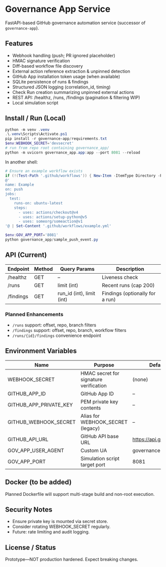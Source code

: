 # Governance App Service

FastAPI-based GitHub governance automation service (successor of `governance-app`).

## Features

- Webhook handling (push; PR ignored placeholder)
- HMAC signature verification
- Diff-based workflow file discovery
- External action reference extraction & unpinned detection
- GitHub App installation token usage (when available)
- SQLite persistence of runs & findings
- Structured JSON logging (correlation_id, timing)
- Check Run creation summarizing unpinned external actions
- REST API: /healthz, /runs, /findings (pagination & filtering WIP)
- Local simulation script

## Install / Run (Local)

```powershell
python -m venv .venv
.\.venv\Scripts\Activate.ps1
pip install -r governance-app/requirements.txt
$env:WEBHOOK_SECRET='devsecret'
# run from repo root containing governance_app/
python -m uvicorn governance_app.app:app --port 8081 --reload
```

In another shell:

```powershell
# Ensure an example workflow exists
if (!(Test-Path '.github/workflows')) { New-Item -ItemType Directory -Path '.github/workflows' | Out-Null }
@'
name: Example
on: push
jobs:
  test:
    runs-on: ubuntu-latest
    steps:
      - uses: actions/checkout@v4
      - uses: actions/setup-python@v5
      - uses: someorg/someaction@v1
'@ | Set-Content '.github/workflows/example.yml'

$env:GOV_APP_PORT='8081'
python governance_app/sample_push_event.py
```

## API (Current)

| Endpoint | Method | Query Params | Description |
|----------|--------|--------------|-------------|
| /healthz | GET | – | Liveness check |
| /runs | GET | limit (int) | Recent runs (cap 200) |
| /findings | GET | run_id (int), limit (int) | Findings (optionally for a run) |

### Planned Enhancements

- `/runs` support: offset, repo, branch filters
- `/findings` support: offset, repo, branch, workflow filters
- `/runs/{id}/findings` convenience endpoint

## Environment Variables

| Name | Purpose | Default |
|------|---------|---------|
| WEBHOOK_SECRET | HMAC secret for signature verification | (none) |
| GITHUB_APP_ID | GitHub App ID | – |
| GITHUB_APP_PRIVATE_KEY | PEM private key contents | – |
| GITHUB_WEBHOOK_SECRET | Alias for WEBHOOK_SECRET (legacy) | – |
| GITHUB_API_URL | GitHub API base URL | <https://api.github.com> |
| GOV_APP_USER_AGENT | Custom UA | governance-app/0.1 |
| GOV_APP_PORT | Simulation script target port | 8081 |

## Docker (to be added)

Planned Dockerfile will support multi-stage build and non-root execution.

## Security Notes

- Ensure private key is mounted via secret store.
- Consider rotating WEBHOOK_SECRET regularly.
- Future: rate limiting and audit logging.

## License / Status

Prototype—NOT production hardened. Expect breaking changes.
